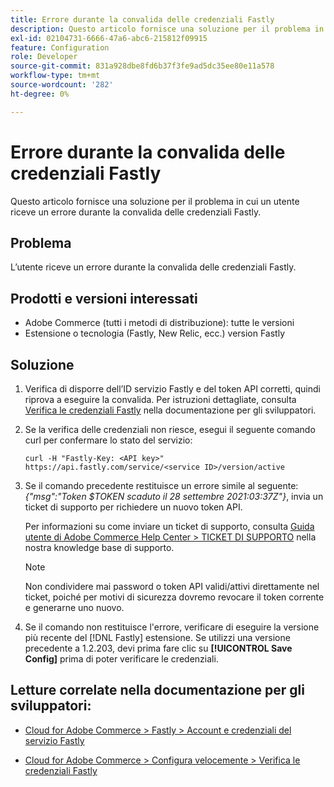 ```yaml
---
title: Errore durante la convalida delle credenziali Fastly
description: Questo articolo fornisce una soluzione per il problema in cui un utente riceve un errore durante la convalida delle credenziali Fastly.
exl-id: 02104731-6666-47a6-abc6-215812f09915
feature: Configuration
role: Developer
source-git-commit: 831a928dbe8fd6b37f3fe9ad5dc35ee80e11a578
workflow-type: tm+mt
source-wordcount: '282'
ht-degree: 0%

---
```


# Errore durante la convalida delle credenziali Fastly

Questo articolo fornisce una soluzione per il problema in cui un utente riceve un errore durante la convalida delle credenziali Fastly.

## Problema

L’utente riceve un errore durante la convalida delle credenziali Fastly.

## Prodotti e versioni interessati

* Adobe Commerce (tutti i metodi di distribuzione): tutte le versioni
* Estensione o tecnologia (Fastly, New Relic, ecc.) version Fastly

## Soluzione

1. Verifica di disporre dell’ID servizio Fastly e del token API corretti, quindi riprova a eseguire la convalida. Per istruzioni dettagliate, consulta [Verifica le credenziali Fastly](https://devdocs.magento.com/cloud/cdn/configure-fastly.html#test-the-fastly-credentials) nella documentazione per gli sviluppatori.
1. Se la verifica delle credenziali non riesce, esegui il seguente comando curl per confermare lo stato del servizio:

   ```curl
   curl -H "Fastly-Key: <API key>" https://api.fastly.com/service/<service ID>/version/active
   ```

1. Se il comando precedente restituisce un errore simile al seguente: *{&quot;msg&quot;:&quot;Token $TOKEN scaduto il 28 settembre 2021:03:37Z&quot;}*, invia un ticket di supporto per richiedere un nuovo token API.

   Per informazioni su come inviare un ticket di supporto, consulta [Guida utente di Adobe Commerce Help Center > TICKET DI SUPPORTO](/help/help-center-guide/help-center/magento-help-center-user-guide.md#support-tickets) nella nostra knowledge base di supporto.

   >[!NOTE]
   >
   >Non condividere mai password o token API validi/attivi direttamente nel ticket, poiché per motivi di sicurezza dovremo revocare il token corrente e generarne uno nuovo.

1. Se il comando non restituisce l&#39;errore, verificare di eseguire la versione più recente del [!DNL Fastly] estensione. Se utilizzi una versione precedente a 1.2.203, devi prima fare clic su **[!UICONTROL Save Config]** prima di poter verificare le credenziali.

## Letture correlate nella documentazione per gli sviluppatori:

* [Cloud for Adobe Commerce > Fastly > Account e credenziali del servizio Fastly](https://devdocs.magento.com/cloud/cdn/cloud-fastly.html#fastly-service-account-and-credentials)

* [Cloud for Adobe Commerce > Configura velocemente > Verifica le credenziali Fastly](https://devdocs.magento.com/cloud/cdn/configure-fastly.html#test-the-fastly-credentials)
